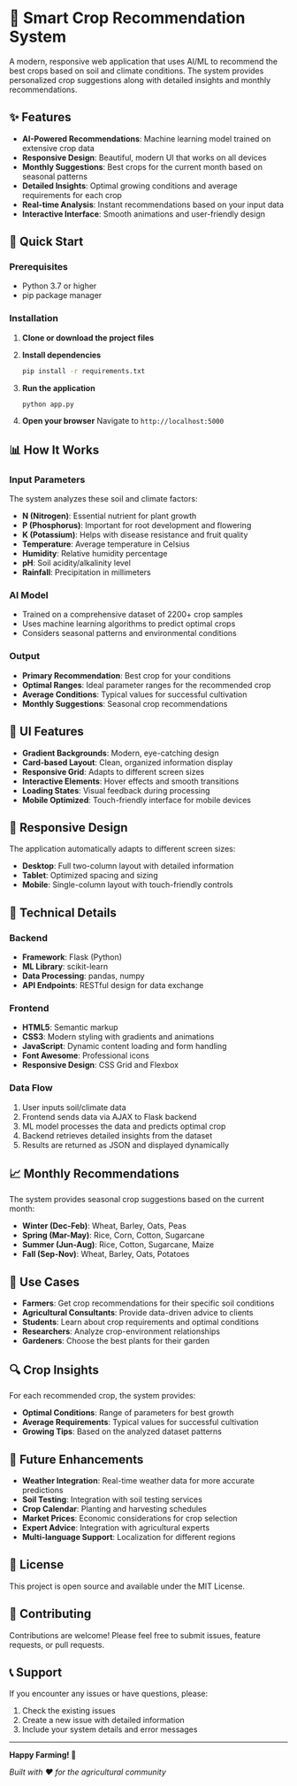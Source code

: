 # 🌾 Smart Crop Recommendation System

A modern, responsive web application that uses AI/ML to recommend the best crops based on soil and climate conditions. The system provides personalized crop suggestions along with detailed insights and monthly recommendations.

## ✨ Features

- **AI-Powered Recommendations**: Machine learning model trained on extensive crop data
- **Responsive Design**: Beautiful, modern UI that works on all devices
- **Monthly Suggestions**: Best crops for the current month based on seasonal patterns
- **Detailed Insights**: Optimal growing conditions and average requirements for each crop
- **Real-time Analysis**: Instant recommendations based on your input data
- **Interactive Interface**: Smooth animations and user-friendly design

## 🚀 Quick Start

### Prerequisites
- Python 3.7 or higher
- pip package manager

### Installation

1. **Clone or download the project files**

2. **Install dependencies**
   ```bash
   pip install -r requirements.txt
   ```

3. **Run the application**
   ```bash
   python app.py
   ```

4. **Open your browser**
   Navigate to `http://localhost:5000`

## 📊 How It Works

### Input Parameters
The system analyzes these soil and climate factors:

- **N (Nitrogen)**: Essential nutrient for plant growth
- **P (Phosphorus)**: Important for root development and flowering
- **K (Potassium)**: Helps with disease resistance and fruit quality
- **Temperature**: Average temperature in Celsius
- **Humidity**: Relative humidity percentage
- **pH**: Soil acidity/alkalinity level
- **Rainfall**: Precipitation in millimeters

### AI Model
- Trained on a comprehensive dataset of 2200+ crop samples
- Uses machine learning algorithms to predict optimal crops
- Considers seasonal patterns and environmental conditions

### Output
- **Primary Recommendation**: Best crop for your conditions
- **Optimal Ranges**: Ideal parameter ranges for the recommended crop
- **Average Conditions**: Typical values for successful cultivation
- **Monthly Suggestions**: Seasonal crop recommendations

## 🎨 UI Features

- **Gradient Backgrounds**: Modern, eye-catching design
- **Card-based Layout**: Clean, organized information display
- **Responsive Grid**: Adapts to different screen sizes
- **Interactive Elements**: Hover effects and smooth transitions
- **Loading States**: Visual feedback during processing
- **Mobile Optimized**: Touch-friendly interface for mobile devices

## 📱 Responsive Design

The application automatically adapts to different screen sizes:
- **Desktop**: Full two-column layout with detailed information
- **Tablet**: Optimized spacing and sizing
- **Mobile**: Single-column layout with touch-friendly controls

## 🔧 Technical Details

### Backend
- **Framework**: Flask (Python)
- **ML Library**: scikit-learn
- **Data Processing**: pandas, numpy
- **API Endpoints**: RESTful design for data exchange

### Frontend
- **HTML5**: Semantic markup
- **CSS3**: Modern styling with gradients and animations
- **JavaScript**: Dynamic content loading and form handling
- **Font Awesome**: Professional icons
- **Responsive Design**: CSS Grid and Flexbox

### Data Flow
1. User inputs soil/climate data
2. Frontend sends data via AJAX to Flask backend
3. ML model processes the data and predicts optimal crop
4. Backend retrieves detailed insights from the dataset
5. Results are returned as JSON and displayed dynamically

## 📈 Monthly Recommendations

The system provides seasonal crop suggestions based on the current month:

- **Winter (Dec-Feb)**: Wheat, Barley, Oats, Peas
- **Spring (Mar-May)**: Rice, Corn, Cotton, Sugarcane
- **Summer (Jun-Aug)**: Rice, Cotton, Sugarcane, Maize
- **Fall (Sep-Nov)**: Wheat, Barley, Oats, Potatoes

## 🎯 Use Cases

- **Farmers**: Get crop recommendations for their specific soil conditions
- **Agricultural Consultants**: Provide data-driven advice to clients
- **Students**: Learn about crop requirements and optimal conditions
- **Researchers**: Analyze crop-environment relationships
- **Gardeners**: Choose the best plants for their garden

## 🔍 Crop Insights

For each recommended crop, the system provides:

- **Optimal Conditions**: Range of parameters for best growth
- **Average Requirements**: Typical values for successful cultivation
- **Growing Tips**: Based on the analyzed dataset patterns

## 🚀 Future Enhancements

- **Weather Integration**: Real-time weather data for more accurate predictions
- **Soil Testing**: Integration with soil testing services
- **Crop Calendar**: Planting and harvesting schedules
- **Market Prices**: Economic considerations for crop selection
- **Expert Advice**: Integration with agricultural experts
- **Multi-language Support**: Localization for different regions

## 📝 License

This project is open source and available under the MIT License.

## 🤝 Contributing

Contributions are welcome! Please feel free to submit issues, feature requests, or pull requests.

## 📞 Support

If you encounter any issues or have questions, please:
1. Check the existing issues
2. Create a new issue with detailed information
3. Include your system details and error messages

---

**Happy Farming! 🌱**

*Built with ❤️ for the agricultural community*

